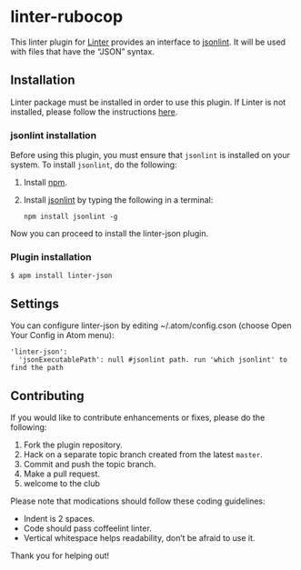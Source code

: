linter-rubocop
=========================

This linter plugin for [Linter](https://github.com/AtomLinter/Linter) provides an interface to [jsonlint](https://github.com/zaach/jsonlint). It will be used with files that have the “JSON” syntax.

## Installation
Linter package must be installed in order to use this plugin. If Linter is not installed, please follow the instructions [here](https://github.com/AtomLinter/Linter).

### jsonlint installation
Before using this plugin, you must ensure that `jsonlint` is installed on your system. To install `jsonlint`, do the following:

1. Install [npm](http://howtonode.org/introduction-to-npm).

2. Install [jsonlint](https://github.com/zaach/jsonlint) by typing the following in a terminal:
   ```
   npm install jsonlint -g
   ```

Now you can proceed to install the linter-json plugin.

### Plugin installation
```
$ apm install linter-json
```

## Settings
You can configure linter-json by editing ~/.atom/config.cson (choose Open Your Config in Atom menu):
```
'linter-json':
  'jsonExecutablePath': null #jsonlint path. run 'which jsonlint' to find the path
```

## Contributing
If you would like to contribute enhancements or fixes, please do the following:

1. Fork the plugin repository.
1. Hack on a separate topic branch created from the latest `master`.
1. Commit and push the topic branch.
1. Make a pull request.
1. welcome to the club

Please note that modications should follow these coding guidelines:

- Indent is 2 spaces.
- Code should pass coffeelint linter.
- Vertical whitespace helps readability, don’t be afraid to use it.

Thank you for helping out!
